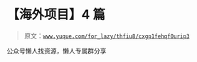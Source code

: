 # 【海外项目】4 篇

> 原文：[`www.yuque.com/for_lazy/thfiu8/cxgp1fehqf0urip3`](https://www.yuque.com/for_lazy/thfiu8/cxgp1fehqf0urip3)

公众号懒人找资源，懒人专属群分享